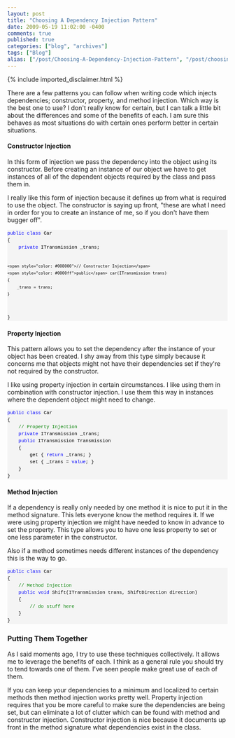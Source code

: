 ```yaml
---
layout: post
title: "Choosing A Dependency Injection Pattern"
date: 2009-05-19 11:02:00 -0400
comments: true
published: true
categories: ["blog", "archives"]
tags: ["Blog"]
alias: ["/post/Choosing-A-Dependency-Injection-Pattern", "/post/choosing-a-dependency-injection-pattern"]
---
```

<!-- more -->
{% include imported_disclaimer.html %}
<p>There are a few patterns you can follow when writing code which injects dependencies; constructor, property, and method injection. Which way is the best one to use? I don't really know for certain, but I can talk a little bit about the differences and some of the benefits of each. I am sure this behaves as most situations do with certain ones perform better in certain situations.</p>
<h4>Constructor Injection</h4>
<p>In this form of injection we pass the dependency into the object using its constructor. Before creating an instance of our object we have to get instances of all of the dependent objects required by the class and pass them in.</p>
<p>I really like this form of injection because it defines up from what is required to use the object. The constructor is saying up front, "these are what I need in order for you to create an instance of me, so if you don't have them bugger off".</p>
<div>
<pre style="line-height: 12pt; background-color: #f4f4f4; margin: 0em; width: 100%; font-family: consolas, 'Courier New', courier, monospace; color: black; font-size: 8pt; overflow: visible; border-style: none; padding: 0px;"><span style="color: #0000ff">public</span> <span style="color: #0000ff">class</span> Car
{
    <span style="color: #0000ff">private</span> ITransmission _trans;
    
    <span style="color: #008000">// Constructor Injection</span>
    <span style="color: #0000ff">public</span> car(ITransmission trans)
    {
        _trans = trans;
    }
}</pre>
</div>
<h4>Property Injection</h4>
<p>This pattern allows you to set the dependency after the instance of your object has been created. I shy away from this type simply because it concerns me that objects might not have their dependencies set if they're not required by the constructor.</p>
<p>I like using property injection in certain circumstances. I like using them in combination with constructor injection. I use them this way in instances where the dependent object might need to change.</p>
<div>
<pre style="line-height: 12pt; background-color: #f4f4f4; margin: 0em; width: 100%; font-family: consolas, 'Courier New', courier, monospace; color: black; font-size: 8pt; overflow: visible; border-style: none; padding: 0px;"><span style="color: #0000ff">public</span> <span style="color: #0000ff">class</span> Car
{
    <span style="color: #008000">// Property Injection</span>
    <span style="color: #0000ff">private</span> ITransmission _trans;
    <span style="color: #0000ff">public</span> ITransmission Transmission
    {
        get { <span style="color: #0000ff">return</span> _trans; }
        set { _trans = <span style="color: #0000ff">value</span>; }
    }
}</pre>
</div>
<h4>Method Injection</h4>
<p>If a dependency is really only needed by one method it is nice to put it in the method signature. This lets everyone know the method requires it. If we were using property injection we might have needed to know in advance to set the property. This type allows you to have one less property to set or one less parameter in the constructor.</p>
<p>Also if a method sometimes needs different instances of the dependency this is the way to go.</p>
<div>
<pre style="line-height: 12pt; background-color: #f4f4f4; margin: 0em; width: 100%; font-family: consolas, 'Courier New', courier, monospace; color: black; font-size: 8pt; overflow: visible; border-style: none; padding: 0px;"><span style="color: #0000ff">public</span> <span style="color: #0000ff">class</span> Car
{    
    <span style="color: #008000">// Method Injection</span>
    <span style="color: #0000ff">public</span> <span style="color: #0000ff">void</span> Shift(ITransmission trans, ShiftDirection direction)
    {
        <span style="color: #008000">// do stuff here</span>
    }
}</pre>
</div>
<h3>Putting Them Together</h3>
<p>As I said moments ago, I try to use these techniques collectively. It allows me to leverage the benefits of each. I think as a general rule you should try to tend towards one of them. I've seen people make great use of each of them.</p>
<p>If you can keep your dependencies to a minimum and localized to certain methods then method injection works pretty well. Property injection requires that you be more careful to make sure the dependencies are being set, but can eliminate a lot of clutter which can be found with method and constructor injection. Constructor injection is nice because it documents up front in the method signature what dependencies exist in the class.</p>
